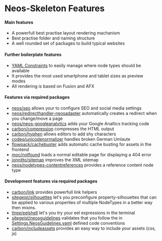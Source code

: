 # Neos-Skeleton Features

#### Main features

 - A powerfull best practise layout rendering machanism
 - Best practise folder and naming structure
 - A well rounded set of packages to build typical websites

#### Further boilerplate features

 - [YAML Constraints](https://www.youtube.com/watch?v=ZCRYsYvxXFI) to easily manage where node types should be available
 - It provides the most used smartphone and tablet sizes as preview modes
 - All rendering is based on Fusion and AFX

#### Features via required packages

 - [neos/seo](https://github.com/neos/neos-seo) allows your to configure SEO and social media settings
 - [neos/redirecthandler-neosadapter](https://github.com/neos/redirecthandler-neosadapter) automatically creates a redirect when you change/move a page
 - [neos/neos-googleanalytics](https://github.com/neos/neos-googleanalytics) adds your Google Analtics tracking code
 - [carbon/compression](https://github.com/CarbonPackages/Carbon.Compression) compresses the HTML output
 - [carbon/hyphen](https://github.com/CarbonPackages/Carbon.Hyphen) allows editors to add shy characters
 - [codeq/unicodenormalizer](https://github.com/code-q-web-factory/neos-unicodenormalizer) handles broken German Umlaute
 - [flowpack/cachebuster](https://github.com/Flowpack/Flowpack.CacheBuster) adds automatic cache busting for assets in the frontend
 - [moc/notfound](https://github.com/mocdk/MOC.NotFound) loads a normal editable page for displaying a 404 error
 - [jonnitto/sitemap](https://github.com/jonnitto/Jonnitto.Sitemap) improves the XML sitemap
 - [neos/nodetypes-contentreferences](https://github.com/neos/nodetypes-contentreferences) provides a reference content node type
 
#### Development features via required packages

 - [carbon/link](https://github.com/jonnitto/Carbon.Link) provides powerfull link helpers
 - [sitegeist/silhouettes](https://github.com/sitegeist/Sitegeist.Silhouettes) let's you preconfigure property-silhouettes that can be applied to various properties of multiple NodeTypes in a better way then mixins.
 - [ttree/eelshell](https://github.com/ttreeagency/EelShell) let's you try your eel expressions in the terminal
 - [sitegeist/neosguidelines](https://github.com/sitegeist/Sitegeist.NeosGuidelines) validates that you follow the in [Settings.NeosGuidelines.yaml](DistributionPackages/CodeQ.Site/Configuration/Settings.NeosGuidelines.yaml) defined code conventions
 - [carbon/includeassets](https://github.com/CarbonPackages/Carbon.IncludeAssets) provides an easy way to include your assets (css, js)
